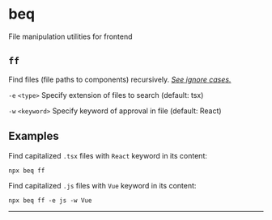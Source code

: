 # beq

File manipulation utilities for frontend

## `ff`

Find files (file paths to components) recursively.
_[See ignore cases.](lib/ff/README.md)_

`-e` `<type>` Specify extension of files to search (default: tsx)

`-w` `<keyword>` Specify keyword of approval in file (default: React)

## Examples

Find capitalized `.tsx` files with `React` keyword in its content:

```
npx beq ff
```

Find capitalized `.js` files with `Vue` keyword in its content:

```
npx beq ff -e js -w Vue
```

---
